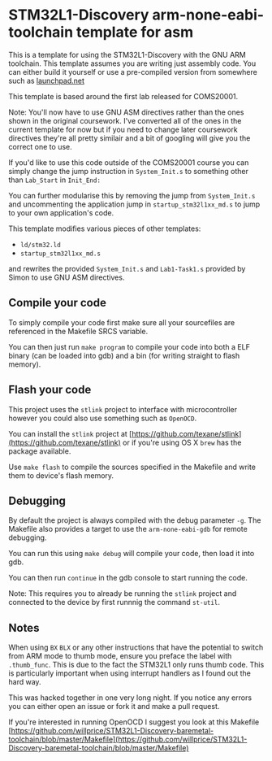 STM32L1-Discovery arm-none-eabi- toolchain template for asm
=====

This is a template for using the STM32L1-Discovery with the GNU ARM toolchain.
This template assumes you are writing just assembly code.
You can either build it yourself or use a pre-compiled version from somewhere such as [launchpad.net](https://launchpad.net/gcc-arm-embedded/+download)

This template is based around the first lab released for COMS20001.

Note: You'll now have to use GNU ASM directives rather than the ones shown in the original coursework. I've converted
all of the ones in the current template for now but if you need to change later coursework directives they're all pretty similair and a bit of googling will give you the correct one to use.

If you'd like to use this code outside of the COMS20001 course you can simply change the jump instruction in `System_Init.s` to something other than `Lab_Start` in `Init_End:`

You can further modularise this by removing the jump from `System_Init.s` and uncommenting the application jump in `startup_stm32l1xx_md.s` to jump to your own application's code.

This template modifies various pieces of other templates:

* `ld/stm32.ld`
* `startup_stm32l1xx_md.s`

and rewrites the provided `System_Init.s` and `Lab1-Task1.s` provided by Simon to use GNU ASM directives.

## Compile your code
To simply compile your code first make sure all your sourcefiles are referenced in the Makefile SRCS variable. 

You can then just run `make program` to compile your code into both a ELF binary (can be loaded into gdb) and a bin (for writing straight to flash memory).


## Flash your code
This project uses the `stlink` project to interface with microcontroller however you could also use something such as `OpenOCD`.

You can install the `stlink` project at [https://github.com/texane/stlink](https://github.com/texane/stlink) or if you're using OS X `brew` has the package available.

Use `make flash` to compile the sources specified in the Makefile and write them to device's flash memory. 

## Debugging
By default the project is always compiled with the debug parameter `-g`. The Makefile also provides a target to use the `arm-none-eabi-gdb` for remote debugging. 

You can run this using `make debug` will compile your code, then load it into gdb. 

You can then run `continue` in the gdb console to start running the code.

Note: This requires you to already be running the `stlink` project and connected to the device by first runnnig the command `st-util`.

## Notes
When using `BX` `BLX` or any other instructions that have the potential to switch from ARM mode to thumb mode, ensure you preface the label with `.thumb_func`. This is due to the fact the STM32L1 only runs thumb code.
This is particularly important when using interrupt handlers as I found out the hard way.

This was hacked together in one very long night. If you notice any errors you can either open an issue or fork it and make a pull request.

If you're interested in running OpenOCD I suggest you look at this Makefile [https://github.com/willprice/STM32L1-Discovery-baremetal-toolchain/blob/master/Makefile](https://github.com/willprice/STM32L1-Discovery-baremetal-toolchain/blob/master/Makefile)
